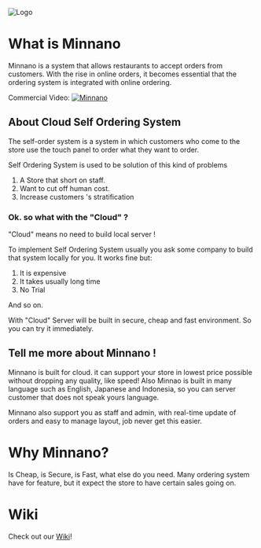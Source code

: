 ![Logo](/docs/img/logo_background.png)
# What is Minnano

Minnano is a system that allows restaurants to accept orders from customers. With the rise in online orders, it becomes essential that the ordering system is integrated with online ordering.

Commercial Video:
[![Minnano](https://res.cloudinary.com/marcomontalbano/image/upload/v1622611051/video_to_markdown/images/youtube--hahTf0bbHhg-c05b58ac6eb4c4700831b2b3070cd403.jpg)](https://www.youtube.com/watch?v=hahTf0bbHhg "Minnano")

## About Cloud Self Ordering System

The self-order system is a system in which customers who come to the store use the touch panel to order what they want to order.

Self Ordering System is used to be solution of this kind of problems

1. A Store that short on staff.
2. Want to cut off human cost.
3. Increase customers 's stratification

### Ok. so what with the "Cloud" ?

"Cloud" means no need to build local server !

To implement Self Ordering System usually you ask some company to build that system locally for you. It works fine but: 

1. It is expensive
2. It takes usually long time
3. No Trial

And so on.

With "Cloud" Server will be built in secure, cheap and fast environment. So you can try it immediately.

## Tell me more about Minnano !

Minnano is built for cloud. it can support your store in lowest price possible without dropping any quality, like speed! Also Minnao is built in many language such as English, Japanese and Indonesia, so you can server customer that does not speak yours language.

Minnano also support you as staff and admin, with real-time update of orders and easy to manage layout, job never get this easier.

# Why Minnano?

Is Cheap, is Secure, is Fast, what else do you need. Many ordering system have for feature, but it expect the store to have certain sales going on.

# Wiki

Check out our [Wiki](https://github.com/alvinend/minnano/wiki)!
